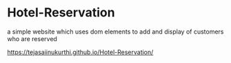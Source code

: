 # Hotel-Reservation

a simple website which uses dom elements to add and display of customers who are reserved

https://tejasaiinukurthi.github.io/Hotel-Reservation/
